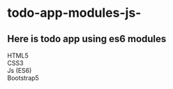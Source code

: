 # todo-app-modules-js-
## Here is todo app using es6 modules
HTML5 <br>
CSS3 <br>
Js (ES6) <br>
Bootstrap5
